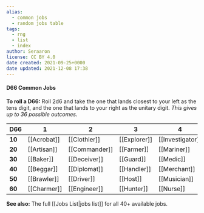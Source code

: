 ```yaml
---
alias:
  - common jobs
  - random jobs table
tags:
  - rng
  - list
  - index
author: Seraaron
license: CC BY 4.0
date created: 2021-09-25+0000
date updated: 2021-12-08 17:38
---
```


#### D66 Common Jobs

**To roll a D66:** Roll 2d6 and take the one that lands closest to your left as the tens digit, and the one that lands to your right as the unitary digit. _This gives up to 36 possible outcomes._

| D66    | 1           | 2             | 3            | 4                | 5               | 6             |
| ------ | ----------- | ------------- | ------------ | ---------------- | --------------- | ------------- |
| **10** | [[Acrobat]] | [[Clothier]]  | [[Explorer]] | [[Investigator]] | [[Orator]]      | [[Servant]]   |
| **20** | [[Artisan]] | [[Commander]] | [[Farmer]]   | [[Mariner]]      | [[Philosopher]]     | [[Smith]]     |
| **30** | [[Baker]]   | [[Deceiver]]  | [[Guard]]    | [[Medic]]        | [[Pilot]] | [[Thief]]     |
| **40** | [[Beggar]]  | [[Diplomat]]  | [[Handler]]  | [[Merchant]]     | [[Rider]]       | [[Trickster]] |
| **50** | [[Brawler]] | [[Driver]]    | [[Host]]     | [[Musician]]     | [[Scholar]]     | [[Worker]]    |
| **60** | [[Charmer]] | [[Engineer]]  | [[Hunter]]   | [[Nurse]]        | [[Scribe]]      | [[Wright]]    |

**See also:** The full [[Jobs List|jobs list]] for all 40+ available jobs.
